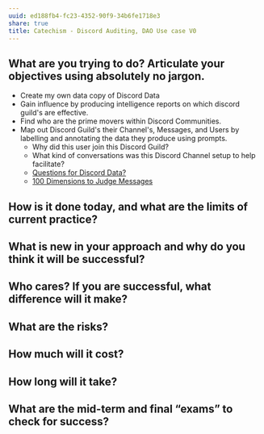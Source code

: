 ```yaml
---
uuid: ed188fb4-fc23-4352-90f9-34b6fe1718e3
share: true
title: Catechism - Discord Auditing, DAO Use case V0
---
```

## What are you trying to do? Articulate your objectives using absolutely no jargon.

* Create my own data copy of Discord Data
* Gain influence by producing intelligence reports on which discord guild's are effective.
* Find who are the prime movers within Discord Communities.
* Map out Discord Guild's their Channel's, Messages, and Users by labelling and annotating the data they produce using prompts.
	* Why did this user join this Discord Guild?
	* What kind of conversations was this Discord Channel setup to help facilitate? 
	* [Questions for Discord Data?](/46abc67b-bbe7-4800-82f5-f08d4c457ef0)
	* [100 Dimensions to Judge Messages](/undefined)
## How is it done today, and what are the limits of current practice?
## What is new in your approach and why do you think it will be successful?
## Who cares? If you are successful, what difference will it make?
## What are the risks?
## How much will it cost?
## How long will it take?
## What are the mid-term and final “exams” to check for success?
